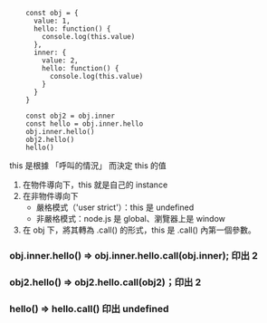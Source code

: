 ```
	const obj = {
	  value: 1,
	  hello: function() {
	    console.log(this.value)
	  },
	  inner: {
	    value: 2,
	    hello: function() {
	      console.log(this.value)
	    }
	  }
	}
	  
	const obj2 = obj.inner
	const hello = obj.inner.hello
	obj.inner.hello() 
	obj2.hello()
	hello() 
```

this 是根據 「呼叫的情況」 而決定 this 的值

1. 在物件導向下，this 就是自己的 instance
2. 在非物件導向下
	- 嚴格模式（'user strict'）：this 是 undefined
	- 非嚴格模式：node.js 是 global、瀏覽器上是 window
3. 在 obj 下，將其轉為 .call() 的形式，this 是 .call() 內第一個參數。

### obj.inner.hello() => obj.inner.hello.call(obj.inner); 印出 2
### obj2.hello() => obj2.hello.call(obj2)；印出 2
### hello() => hello.call() 印出 undefined